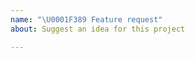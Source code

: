 ```yaml
---
name: "\U0001F389 Feature request"
about: Suggest an idea for this project

---
```


<!--
Please report issues regarding specific projects in their respective issue trackers, e.g.:
 - Pekko: https://github.com/apache/incubator-pekko/issues
 - Pekko HTTP: https://github.com/apache/incubator-pekko-http/issues
 - Pekko Persistence Cassandra Plugin: https://github.com/apache/incubator-pekko-persistence-cassandra/issues
 - ...

Please explain your use case precisely, and if possible provide an example snippet.

Thanks, happy hakking!
-->
